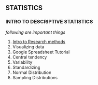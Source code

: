 ## STATISTICS

### INTRO TO DESCRIPTIVE STATISTICS

*following are important things*

1. [Intro to Research methods](./DescriptiveStatistics/IntroToResearchMethods.md)
2. Visualizing data
3. Google Spreadsheet Tutorial
4. Central tendency
5. Variability
6. Standardizing
7. Normal Distribution
8. Sampling Distributions
